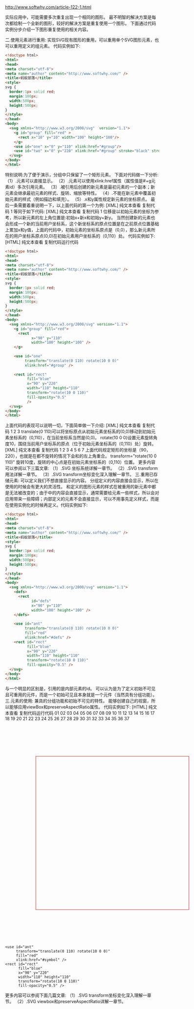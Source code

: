 http://www.softwhy.com/article-122-1.html


实际应用中，可能需要多次重复出现一个相同的图形。
最不明智的解决方案是每次都绘制一个全新的图形，较好的解决方案是重复使用一个图形。
下面通过代码实例分步介绍一下图形重复使用的相关内容。

二.使用<use>元素进行重用:
<use>实现SVG现有图形的重用，可以重用单个SVG图形元素，也可以重用<g>定义的组元素。
代码实例如下:
```html
<!doctype html>
<html>
<head>
<meta charset="utf-8">
<meta name="author" content="http://www.softwhy.com/" />
<title>蚂蚁部落</title>
<style>
svg {
  border:1px solid red;
  margin:100px;
  width:500px;
  height:500px;
}
</style>
</head>
<body>
  <svg xmlns="http://www.w3.org/2000/svg"  version="1.1">
    <g id="group" fill="red" >
      <rect x="10" y="10" width="100" height="100"/>
    </g>
    <use id="one" x="0" y="110" xlink:href="#group"/>
    <use id="two" x="0" y="220" xlink:href="#group" stroke="black" stroke-width="2"/>
  </svg>
</body>
</html>
```
特别说明:为了便于演示，<g>分组中只保留了一个矩形元素。
下面对代码做一下分析:
（1）.<g>元素可以直接显示。
（2）.<use>元素可以使用xlink:href属性（属性值是#+g元素id）多次引用<g>元素。
（3）.被引用后创建的新元素是最初元素的一个副本；新元素会继承最初元素的样式、旋转、缩放等特性。
（4）.不能在新元素中覆盖初始元素的样式（例如描边和填充）。
（5）.x和y属性规定新元素的坐标原点。
最后一条需要着重说明一下，以上面代码的第一个<use>为例:
[XML] 纯文本查看 复制代码
1
<use id="one" x="0" y="110" xlink:href="#group" />
等同于如下代码:
[XML] 纯文本查看 复制代码
1
<use id="one" transform="translate(0, 110)" xlink:href="#group" />
位移是以初始元素的坐标为参考，所以新元素的左上角位置是:初始x+新x和初始y+新y。
当然创建新的元素也会形成一个新的当前用户坐标系，这个新坐标系的原点位置是在之前原点位置基础上累加x和y值，上面的代码中，初始元素的坐标系原点是（0,0），那么新元素所在的用户坐标系原点(0,0)在初始元素用户坐标系的（0,110）处。
代码实例如下:
[HTML] 纯文本查看 复制代码运行代码
```html
<!doctype html>
<html>
<head>
<meta charset="utf-8">
<meta name="author" content="http://www.softwhy.com/" />
<title>蚂蚁部落</title>
<style>
svg {
  border:1px solid red;
  margin:100px;
  width:500px;
  height:500px;
}
</style>
</head>
<body>
  <svg xmlns="http://www.w3.org/2000/svg" version="1.1">
    <g id="group" fill="red">
      <rect
            x="90" y="110"
            width="100" height="100" />
    </g>
  
    <use id="one"
         transform="translate(0 110) rotate(10 0 0)"
         xlink:href="#group" />
  
    <rect id="rect"
          fill="blue"
          x="90" y="220"
          width="110" height="110"
          transform="rotate(10 0 110)"
          fill-opacity="0.5"
          />
  </svg>
</body>
</html>
```
上面代码的表现可以说明一切，下面简单做一下介绍:
[XML] 纯文本查看 复制代码
1
2
3
<use id="one"
     transform="translate(0 110) rotate(10 0 0)"
     xlink:href="#group" />
translate(0 110)可以将坐标原点从初始元素坐标系的(0,0)移动到初始元素坐标系的（0,110），在当前坐标系当然是(0,0)。
rotate(10 0 0)设置元素旋转角度10，围绕当前用户坐标系的原点（位于初始元素坐标系的（0,110）处）旋转。
[XML] 纯文本查看 复制代码
1
2
3
4
5
6
7
<rect id="rect"
      fill="blue"
      x="90" y="220"
      width="110" height="110"
      transform="rotate(10 0 110)"
      fill-opacity="0.5"
      />
上面代码规定矩形的坐标是（90，220），也就是在都不旋转的情况下会和<use>的左上角重合。
transform="rotate(10 0 110)" 旋转10度，旋转的中心点是在初始元素坐标系的（0,110）位置。
更多内容可以参阅以下三篇文章:
（1）.SVG 坐标系统详解一章节。
（2）.SVG transform用法详解一章节。
（3）.SVG transform坐标变化深入理解一章节。
三.<defs>重用已存储元素:
<defs>可以定义我们不想直接显示的内容。
<g>分组定义的内容直接会显示，所以<defs>在使用的时候会有更大的灵活性。
<g>和<defs>定义的图形元素的样式在被重用的新元素中都是无法被改变的；由于<g>中的内容会直接显示，通常需要给元素一些样式，所以会对应用带来一些障碍；<defs>内部定义的元素不会直接显示，可以不用事先定义样式，而是在使用<use>实例化的时候再定义。代码实例如下:
```html
<!doctype html>
<html>
<head>
<meta charset="utf-8">
<meta name="author" content="http://www.softwhy.com/" />
<title>蚂蚁部落</title>
<style>
svg {
  border:1px solid red;
  margin:100px;
  width:500px;
  height:500px;
}
</style>
</head>
<body>
  <svg xmlns="http://www.w3.org/2000/svg" version="1.1">
    <defs>
      <rect
            id="defs"
            x="90" y="110"
            width="100" height="100" />
    </defs>
  
    <use id="ant"
         transform="translate(0 110) rotate(10 0 0)"
         fill="red"
         xlink:href="#defs" />
    <rect id="rect"
          fill="blue"
          x="90" y="220"
          width="110" height="110"
          transform="rotate(10 0 110)"
          fill-opacity="0.5" />
  </svg>
</body>
</html>
```
与<g>一个明显的区别是，<use>引用的是内部元素的id。
可以认为<defs>是为了定义初始不可见且可重用的元件，而<g>是一个初始可见且本身就是一个元件（当然具有分组功能）。
三.<symbol>元素的使用:
<symbol>兼具<g>的分组功能和<defs>初始不可见的特性。
<symbol>能够创建自己的视窗，所以能够应用viewBox和preserveAspectRatio属性。
代码实例如下:
[HTML] 纯文本查看 复制代码运行代码
01
02
03
04
05
06
07
08
09
10
11
12
13
14
15
16
17
18
19
20
21
22
23
24
25
26
27
28
29
30
31
32
33
34
35
36
37
<!doctype html>
<html>
<head>
<meta charset="utf-8">
<meta name="author" content="http://www.softwhy.com/" />
<title>蚂蚁部落</title>
<style>
svg {
  border:1px solid red;
  margin:100px;
  width:500px;
  height:500px;
}
</style>
</head>
<body>
  <svg xmlns="http://www.w3.org/2000/svg" version="1.1">
    <symbol id="symbol" viewBox="0 0 250 250">
      <rect
            x="90" y="110"
            width="100" height="100" />
    </symbol>
  
    <use id="ant"
         transform="translate(0 110) rotate(10 0 0)"
         fill="red"
         xlink:href="#symbol" />
    <rect id="rect"
          fill="blue"
          x="90" y="220"
          width="110" height="110"
          transform="rotate(10 0 110)"
          fill-opacity="0.5" />
  
  </svg>
</body>
</html>
更多内容可以参阅下面几篇文章:
（1）.SVG transform坐标变化深入理解一章节。
（2）.SVG viewbox和preserveAspectRatio详解一章节。